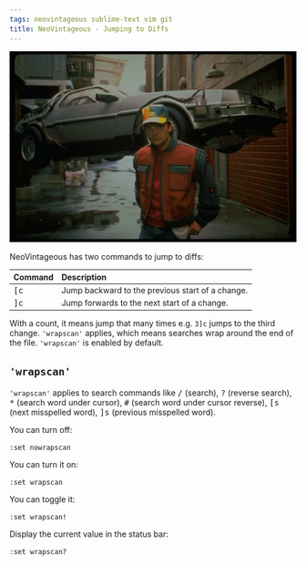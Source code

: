```yaml
---
tags: neovintageous sublime-text vim git
title: NeoVintageous - Jumping to Diffs
---
```


![Back to the Future Part II (1989)](/assets/back-to-the-future-part-ii.webp)

NeoVintageous has two commands to jump to diffs:

Command | Description
:------ | :----------
<kbd>[c</kbd> | Jump backward to the previous start of a change.
<kbd>]c</kbd> | Jump forwards to the next start of a change.

With a count, it means jump that many times e.g. `3]c` jumps to the third change. `'wrapscan'` applies, which means searches wrap around the end of the file. `'wrapscan'` is enabled by default.

## `'wrapscan'`

`'wrapscan'` applies to search commands like <kbd>/</kbd> (search), <kbd>?</kbd> (reverse search), <kbd>*</kbd> (search word under cursor), <kbd>#</kbd> (search word under cursor reverse), <kbd>[s</kbd> (next misspelled word), <kbd>]s</kbd> (previous misspelled word).

You can turn off:

```vim
:set nowrapscan
```

You can turn it on:

```vim
:set wrapscan
```

You can toggle it:

```vim
:set wrapscan!
```

Display the current value in the status bar:

```vim
:set wrapscan?
```
